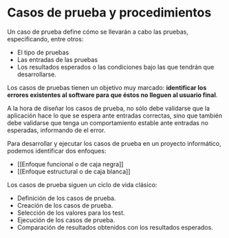# Casos de prueba y procedimientos

Un caso de prueba define cómo se llevarán a cabo las pruebas, especificando, entre otros:
- El tipo de pruebas
- Las entradas de las pruebas
- Los resultados esperados o las condiciones bajo las que tendrán que desarrollarse.

Los casos de pruebas tienen un objetivo muy marcado: **identificar los errores existentes al software para que éstos no lleguen al usuario final**.

A la hora de diseñar los casos de prueba, no sólo debe validarse que la aplicación hace lo que se espera ante entradas correctas, sino que también debe validarse que tenga un comportamiento estable ante entradas no esperadas, informando de el error.

Para desarrollar y ejecutar los casos de prueba en un proyecto informático, podemos identificar dos enfoques:
- [[Enfoque funcional o de caja negra]]
- [[Enfoque estructural o de caja blanca]]

Los casos de prueba siguen un ciclo de vida clásico:
- Definición de los casos de prueba.
- Creación de los casos de prueba.
- Selección de los valores para los test.
- Ejecución de los casos de prueba.
- Comparación de resultados obtenidos con los resultados esperados.